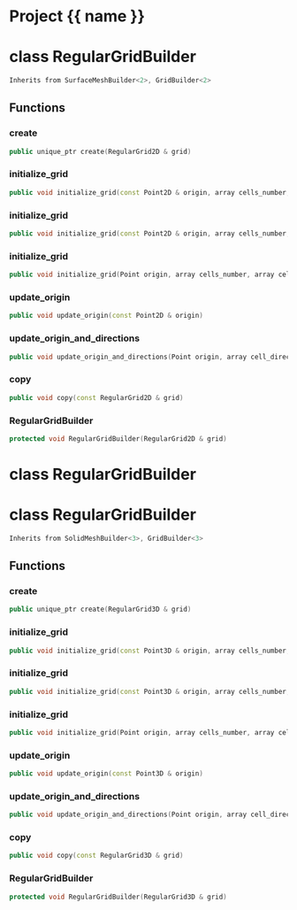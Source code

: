 <script setup>
import {useRoute} from 'vitepress'
const {path} = useRoute()
const tokens = path.split('/')
const words = tokens[2].split('-');
for (let i = 0; i < words.length; i++) {
    words[i] = words[i].charAt(0).toUpperCase() + words[i].slice(1);
    words[i] = words[i].replace('geode', 'Geode')
}
const name = words.join('-');
</script>
# Project {{ name }}

# class RegularGridBuilder


```cpp
Inherits from SurfaceMeshBuilder<2>, GridBuilder<2>
```



## Functions

### create

```cpp
public unique_ptr create(RegularGrid2D & grid)
```


### initialize_grid

```cpp
public void initialize_grid(const Point2D & origin, array cells_number, array cells_length)
```


### initialize_grid

```cpp
public void initialize_grid(const Point2D & origin, array cells_number, double cells_length)
```


### initialize_grid

```cpp
public void initialize_grid(Point origin, array cells_number, array cell_directions)
```


### update_origin

```cpp
public void update_origin(const Point2D & origin)
```

### update_origin_and_directions

```cpp
public void update_origin_and_directions(Point origin, array cell_directions)
```

### copy

```cpp
public void copy(const RegularGrid2D & grid)
```


### RegularGridBuilder

```cpp
protected void RegularGridBuilder(RegularGrid2D & grid)
```




# class RegularGridBuilder

# class RegularGridBuilder


```cpp
Inherits from SolidMeshBuilder<3>, GridBuilder<3>
```



## Functions

### create

```cpp
public unique_ptr create(RegularGrid3D & grid)
```


### initialize_grid

```cpp
public void initialize_grid(const Point3D & origin, array cells_number, array cells_length)
```


### initialize_grid

```cpp
public void initialize_grid(const Point3D & origin, array cells_number, double cells_length)
```


### initialize_grid

```cpp
public void initialize_grid(Point origin, array cells_number, array cell_directions)
```


### update_origin

```cpp
public void update_origin(const Point3D & origin)
```

### update_origin_and_directions

```cpp
public void update_origin_and_directions(Point origin, array cell_directions)
```

### copy

```cpp
public void copy(const RegularGrid3D & grid)
```


### RegularGridBuilder

```cpp
protected void RegularGridBuilder(RegularGrid3D & grid)
```




